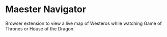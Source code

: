 # Maester Navigator

Browser extension to view a live map of Westeros while watching Game of Thrones or House of the Dragon.